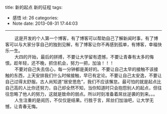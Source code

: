 title: 新的起点 新的征程
tags:
  - 感悟
id: 26
categories:
  - Note
date: 2013-08-31 17:44:03
---

<div style="font-size: 14px;"><span style="padding-left: 30px;">这是开发的个人第一个博客，有了博客可以帮助自己了解新闻时事，有了博客可以与大家分享自己的独到见解，有了博客让你不再感到孤单，有博客，幸福快乐一生。</span></div>

<div style="font-size: 14px;"><span style="padding-left: 30px;">大四的开始，最后的拼搏，不要让大学留有遗憾，不要让青春有太多的悔恨。趁年轻，还不晚，抓住机会，努力一把，加油！！！</span></div>

<div style="font-size: 14px;"><span style="padding-left: 30px;">不要对自己失去信心，每一分钟都是美好的。不要让自己太早的接触不该接触的东西，上天安排我们什么时候接触，早已有定论。不要让自己太安逸，不要让自己过得太舒服。古人尚知道“居安思危”，我们不应该懈怠。最可怕的就是起点比自己高的人比你还努力，自己却全然不知，当你知道时只会抱怨别人的起点，但往往忽略了他人的努力，这就是致命的弱点。所以时刻准备着屌丝逆袭的到来。。。</span></div>

<div style="font-size: 14px;"><span style="padding-left: 30px;">人生注重的是阅历，不仅仅是结果。行胜于言，屌丝们加油吧，让大学无憾，让青春无悔。</span></div>

